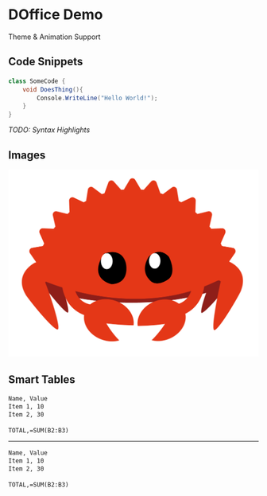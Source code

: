 # DOffice Demo

<!-- slide[animate] -->

Theme & Animation Support

<!-- slide -->

## Code Snippets

```c#
class SomeCode {
    void DoesThing(){
        Console.WriteLine("Hello World!");
    }
}
```

__TODO:_ Syntax Highlights_

<!-- slide -->

## Images

![rust](./logo.png)

<!-- slide -->

## Smart Tables

```
Name, Value
Item 1, 10
Item 2, 30

TOTAL,=SUM(B2:B3)
```

---

```csv
Name, Value
Item 1, 10
Item 2, 30

TOTAL,=SUM(B2:B3)
```
